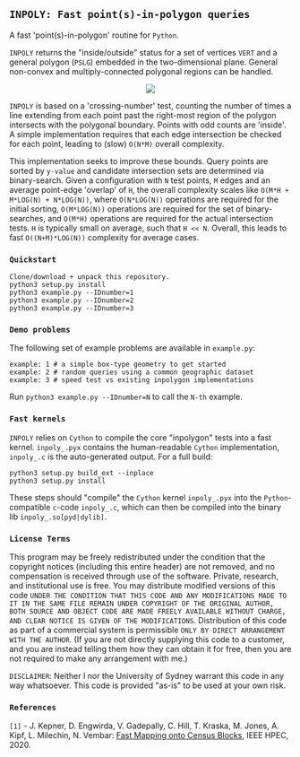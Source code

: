 ## `INPOLY: Fast point(s)-in-polygon queries`

A fast 'point(s)-in-polygon' routine for `Python`.

`INPOLY` returns the "inside/outside" status for a set of vertices `VERT` and a general polygon (`PSLG`) embedded in the two-dimensional plane. General non-convex and multiply-connected polygonal regions can be handled.

<p align="center">
  <img src = "../master/img/query.png">
</p>

`INPOLY` is based on a 'crossing-number' test, counting the number of times a line extending from each point past the right-most region of the polygon intersects with the polygonal boundary. Points with odd counts are 'inside'. A simple implementation requires that each edge intersection be checked for each point, leading to (slow) `O(N*M)` overall complexity.

This implementation seeks to improve these bounds. Query points are sorted by `y-value` and candidate intersection sets are determined via binary-search. Given a configuration with `N` test points, `M` edges and an average point-edge 'overlap' of `H`, the overall complexity scales like `O(M*H + M*LOG(N) + N*LOG(N))`, where `O(N*LOG(N))` operations are required for the initial sorting, `O(M*LOG(N))` operations are required for the set of binary-searches, and `O(M*H)` operations are required for the actual intersection tests. `H` is typically small on average, such that `H << N`. Overall, this leads to fast `O((N+M)*LOG(N))` complexity for average cases.

### `Quickstart`

    Clone/download + unpack this repository.
    python3 setup.py install
    python3 example.py --IDnumber=1
    python3 example.py --IDnumber=2
    python3 example.py --IDnumber=3

### `Demo problems`

The following set of example problems are available in `example.py`: 

    example: 1 # a simple box-type geometry to get started
    example: 2 # random queries using a common geographic dataset
    example: 3 # speed test vs existing inpolygon implementations

Run `python3 example.py --IDnumber=N` to call the `N-th` example.

### `Fast kernels`

`INPOLY` relies on `Cython` to compile the core "inpolygon" tests into a fast kernel. `inpoly_.pyx` contains the human-readable `Cython` implementation, `inpoly_.c` is the auto-generated output. For a full build:

    python3 setup.py build_ext --inplace
    python3 setup.py install

These steps should "compile" the `Cython` kernel `inpoly_.pyx` into the `Python`-compatible `c`-code `inpoly_.c`, which can then be compiled into the binary lib `inpoly_.so[pyd|dylib]`.

### `License Terms`

This program may be freely redistributed under the condition that the copyright notices (including this entire header) are not removed, and no compensation is received through use of the software.  Private, research, and institutional use is free.  You may distribute modified versions of this code `UNDER THE CONDITION THAT THIS CODE AND ANY MODIFICATIONS MADE TO IT IN THE SAME FILE REMAIN UNDER COPYRIGHT OF THE ORIGINAL AUTHOR, BOTH SOURCE AND OBJECT CODE ARE MADE FREELY AVAILABLE WITHOUT CHARGE, AND CLEAR NOTICE IS GIVEN OF THE MODIFICATIONS`. Distribution of this code as part of a commercial system is permissible `ONLY BY DIRECT ARRANGEMENT WITH THE AUTHOR`. (If you are not directly supplying this code to a customer, and you are instead telling them how they can obtain it for free, then you are not required to make any arrangement with me.) 

`DISCLAIMER`:  Neither I nor the University of Sydney warrant this code in any way whatsoever. This code is provided "as-is" to be used at your own risk.

### `References`

`[1]` - J. Kepner, D. Engwirda, V. Gadepally, C. Hill, T. Kraska, M. Jones, A. Kipf, L. Milechin, N. Vembar: <a href="https://arxiv.org/abs/2005.03156">Fast Mapping onto Census Blocks</a>, IEEE HPEC, 2020.
